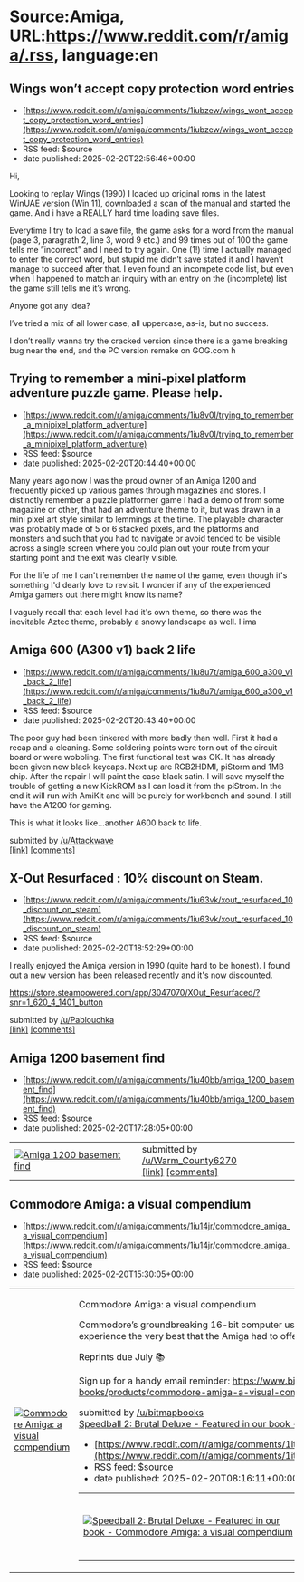 # Source:Amiga, URL:https://www.reddit.com/r/amiga/.rss, language:en

## Wings won’t accept copy protection word entries
 - [https://www.reddit.com/r/amiga/comments/1iubzew/wings_wont_accept_copy_protection_word_entries](https://www.reddit.com/r/amiga/comments/1iubzew/wings_wont_accept_copy_protection_word_entries)
 - RSS feed: $source
 - date published: 2025-02-20T22:56:46+00:00

<!-- SC_OFF --><div class="md"><p>Hi,</p> <p>Looking to replay Wings (1990) I loaded up original roms in the latest WinUAE version (Win 11), downloaded a scan of the manual and started the game. And i have a REALLY hard time loading save files.</p> <p>Everytime I try to load a save file, the game asks for a word from the manual (page 3, paragrath 2, line 3, word 9 etc.) and 99 times out of 100 the game tells me ”incorrect” and I need to try again. One (1!) time I actually managed to enter the correct word, but stupid me didn’t save stated it and I haven’t manage to succeed after that. I even found an incompete code list, but even when I happened to match an inquiry with an entry on the (incomplete) list the game still tells me it’s wrong.</p> <p>Anyone got any idea? </p> <p>I’ve tried a mix of all lower case, all uppercase, as-is, but no success.</p> <p>I don’t really wanna try the cracked version since there is a game breaking bug near the end, and the PC version remake on GOG.com h

## Trying to remember a mini-pixel platform adventure puzzle game. Please help.
 - [https://www.reddit.com/r/amiga/comments/1iu8v0l/trying_to_remember_a_minipixel_platform_adventure](https://www.reddit.com/r/amiga/comments/1iu8v0l/trying_to_remember_a_minipixel_platform_adventure)
 - RSS feed: $source
 - date published: 2025-02-20T20:44:40+00:00

<!-- SC_OFF --><div class="md"><p>Many years ago now I was the proud owner of an Amiga 1200 and frequently picked up various games through magazines and stores. I distinctly remember a puzzle platformer game I had a demo of from some magazine or other, that had an adventure theme to it, but was drawn in a mini pixel art style similar to lemmings at the time. The playable character was probably made of 5 or 6 stacked pixels, and the platforms and monsters and such that you had to navigate or avoid tended to be visible across a single screen where you could plan out your route from your starting point and the exit was clearly visible.</p> <p>For the life of me I can&#39;t remember the name of the game, even though it&#39;s something I&#39;d dearly love to revisit. I wonder if any of the experienced Amiga gamers out there might know its name?</p> <p>I vaguely recall that each level had it&#39;s own theme, so there was the inevitable Aztec theme, probably a snowy landscape as well. I ima

## Amiga 600 (A300 v1) back 2 life
 - [https://www.reddit.com/r/amiga/comments/1iu8u7t/amiga_600_a300_v1_back_2_life](https://www.reddit.com/r/amiga/comments/1iu8u7t/amiga_600_a300_v1_back_2_life)
 - RSS feed: $source
 - date published: 2025-02-20T20:43:40+00:00

<!-- SC_OFF --><div class="md"><p>The poor guy had been tinkered with more badly than well. First it had a recap and a cleaning. Some soldering points were torn out of the circuit board or were wobbling. The first functional test was OK. It has already been given new black keycaps. Next up are RGB2HDMI, piStorm and 1MB chip. After the repair I will paint the case black satin. I will save myself the trouble of getting a new KickROM as I can load it from the piStrom. In the end it will run with AmiKit and will be purely for workbench and sound. I still have the A1200 for gaming.</p> <p>This is what it looks like...another A600 back to life.</p> </div><!-- SC_ON --> &#32; submitted by &#32; <a href="https://www.reddit.com/user/Attackwave"> /u/Attackwave </a> <br/> <span><a href="https://www.reddit.com/gallery/1iu8u7t">[link]</a></span> &#32; <span><a href="https://www.reddit.com/r/amiga/comments/1iu8u7t/amiga_600_a300_v1_back_2_life/">[comments]</a></span>

## X-Out Resurfaced : 10% discount on Steam.
 - [https://www.reddit.com/r/amiga/comments/1iu63vk/xout_resurfaced_10_discount_on_steam](https://www.reddit.com/r/amiga/comments/1iu63vk/xout_resurfaced_10_discount_on_steam)
 - RSS feed: $source
 - date published: 2025-02-20T18:52:29+00:00

<!-- SC_OFF --><div class="md"><p>I really enjoyed the Amiga version in 1990 (quite hard to be honest). I found out a new version has been released recently and it&#39;s now discounted. </p> <p><a href="https://store.steampowered.com/app/3047070/XOut_Resurfaced/?snr=1_620_4_1401_button">https://store.steampowered.com/app/3047070/XOut_Resurfaced/?snr=1_620_4_1401_button</a></p> </div><!-- SC_ON --> &#32; submitted by &#32; <a href="https://www.reddit.com/user/Pablouchka"> /u/Pablouchka </a> <br/> <span><a href="https://www.reddit.com/r/amiga/comments/1iu63vk/xout_resurfaced_10_discount_on_steam/">[link]</a></span> &#32; <span><a href="https://www.reddit.com/r/amiga/comments/1iu63vk/xout_resurfaced_10_discount_on_steam/">[comments]</a></span>

## Amiga 1200 basement find
 - [https://www.reddit.com/r/amiga/comments/1iu40bb/amiga_1200_basement_find](https://www.reddit.com/r/amiga/comments/1iu40bb/amiga_1200_basement_find)
 - RSS feed: $source
 - date published: 2025-02-20T17:28:05+00:00

<table> <tr><td> <a href="https://www.reddit.com/r/amiga/comments/1iu40bb/amiga_1200_basement_find/"> <img src="https://b.thumbs.redditmedia.com/noXVY7yb6ZY1DxwPoHVKxO3fVDOileeKothLEmQgNMU.jpg" alt="Amiga 1200 basement find" title="Amiga 1200 basement find" /> </a> </td><td> &#32; submitted by &#32; <a href="https://www.reddit.com/user/Warm_County6270"> /u/Warm_County6270 </a> <br/> <span><a href="https://www.reddit.com/gallery/1iu40bb">[link]</a></span> &#32; <span><a href="https://www.reddit.com/r/amiga/comments/1iu40bb/amiga_1200_basement_find/">[comments]</a></span> </td></tr></table>

## Commodore Amiga: a visual compendium
 - [https://www.reddit.com/r/amiga/comments/1iu14jr/commodore_amiga_a_visual_compendium](https://www.reddit.com/r/amiga/comments/1iu14jr/commodore_amiga_a_visual_compendium)
 - RSS feed: $source
 - date published: 2025-02-20T15:30:05+00:00

<table> <tr><td> <a href="https://www.reddit.com/r/amiga/comments/1iu14jr/commodore_amiga_a_visual_compendium/"> <img src="https://b.thumbs.redditmedia.com/IoPIBXPGk6Y-y-KgUviNzL8BaNxHhqvJ7PbfuQFG7AY.jpg" alt="Commodore Amiga: a visual compendium" title="Commodore Amiga: a visual compendium" /> </a> </td><td> <!-- SC_OFF --><div class="md"><p>Commodore Amiga: a visual compendium</p> <p>Commodore’s groundbreaking 16-bit computer ushered in a stunning new era of video games – experience the very best that the Amiga had to offer in this beautiful, full-colour compendium.</p> <p>Reprints due July 📚</p> <p>Sign up for a handy email reminder: <a href="https://www.bitmapbooks.com/collections/all-books/products/commodore-amiga-a-visual-commpendium">https://www.bitmapbooks.com/collections/all-books/products/commodore-amiga-a-visual-commpendium</a></p> </div><!-- SC_ON --> &#32; submitted by &#32; <a href="https://www.reddit.com/user/bitmapbooks"> /u/bitmapbooks </a> <br/> <span><a href="https

## Speedball 2: Brutal Deluxe - Featured in our book - Commodore Amiga: a visual compendium
 - [https://www.reddit.com/r/amiga/comments/1ittne8/speedball_2_brutal_deluxe_featured_in_our_book](https://www.reddit.com/r/amiga/comments/1ittne8/speedball_2_brutal_deluxe_featured_in_our_book)
 - RSS feed: $source
 - date published: 2025-02-20T08:16:11+00:00

<table> <tr><td> <a href="https://www.reddit.com/r/amiga/comments/1ittne8/speedball_2_brutal_deluxe_featured_in_our_book/"> <img src="https://external-preview.redd.it/MTB5ZjEybmM2OWtlMaMFatmah1j6-etNpIlgeR6wI9wutKjkJpizqNRPCRrM.png?width=640&amp;crop=smart&amp;auto=webp&amp;s=5f86997273ed3159dcf7b6f9dc6e5ac22ef298de" alt="Speedball 2: Brutal Deluxe - Featured in our book - Commodore Amiga: a visual compendium" title="Speedball 2: Brutal Deluxe - Featured in our book - Commodore Amiga: a visual compendium" /> </a> </td><td> <!-- SC_OFF --><div class="md"><p>Speedball 2: Brutal Deluxe - Featured in our book - Commodore Amiga: a visual compendium</p> </div><!-- SC_ON --> &#32; submitted by &#32; <a href="https://www.reddit.com/user/bitmapbooks"> /u/bitmapbooks </a> <br/> <span><a href="https://v.redd.it/wkplskqc69ke1">[link]</a></span> &#32; <span><a href="https://www.reddit.com/r/amiga/comments/1ittne8/speedball_2_brutal_deluxe_featured_in_our_book/">[comments]</a></span> </td></tr></t

